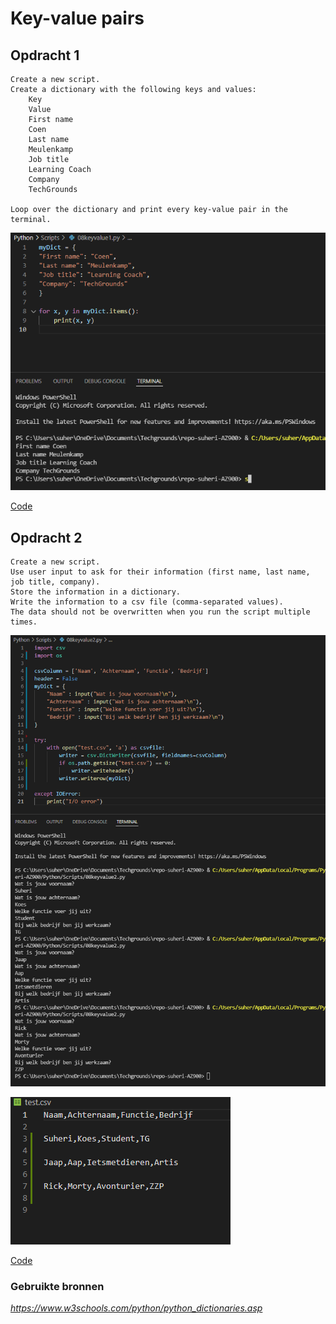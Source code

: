 # **Key-value pairs**

## **Opdracht 1**

    Create a new script.
    Create a dictionary with the following keys and values:
        Key
        Value
        First name
        Coen
        Last name
        Meulenkamp
        Job title
        Learning Coach
        Company
        TechGrounds

    Loop over the dictionary and print every key-value pair in the terminal.


![SS](../00_includes/PRG/08.01.png)

[Code](../06_Python/Scripts/08keyvalue1.py)

## **Opdracht 2**

    Create a new script.
    Use user input to ask for their information (first name, last name, job title, company). 
    Store the information in a dictionary.
    Write the information to a csv file (comma-separated values). 
    The data should not be overwritten when you run the script multiple times.


![SS](../00_includes/PRG/08.02.png)

![SS](../00_includes/PRG/08.03.png)

[Code](../06_Python/Scripts/08keyvalue2.py)

### **Gebruikte bronnen**

*<https://www.w3schools.com/python/python_dictionaries.asp>*


